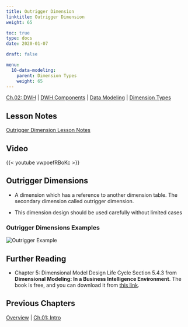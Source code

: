 ```yaml
---
title: Outrigger Dimension
linktitle: Outrigger Dimension
weight: 65

toc: true
type: docs
date: 2020-01-07

draft: false

menu:
  10-data-modeling:
    parent: Dimension Types
    weight: 65
---
```


[Ch.02: DWH](../../../../../02-dwh) | [DWH Components](../../../../03-architecture/) | [Data Modeling](../../../10-data-modeling/) | [Dimension Types](../../02-dimension-types/)

## Lesson Notes

[Outrigger Dimension Lesson Notes](../05-outrigger-dimensions.pdf)


## Video

{{< youtube vwpoefRBoKc >}}

## Outrigger Dimensions

-   A dimension which has a reference to another dimension table. The
    secondary dimension called outrigger dimension.

-   This dimension design should be used carefully without limited cases

### Outrigger Dimensions Examples

![Outrigger Example](../figures/outrigger-dim.png)

## Further Reading

- Chapter 5: Dimensional Model Design Life Cycle Section 5.4.3 from **Dimensional Modeling: In a Business Intelligence Environment**. The book is free, and you can download it from [this link](https://www.redbooks.ibm.com/redbooks/pdfs/sg247138.pdf).


## Previous Chapters

[Overview](../../../../../../big-data-in-depth/)  | [Ch.01: Intro](../../../../../01-introduction) 
